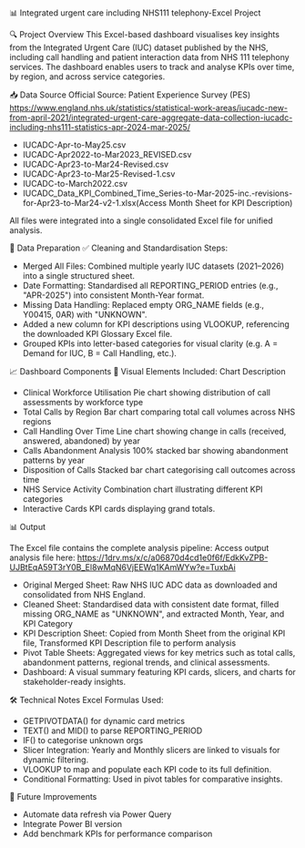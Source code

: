 📊 Integrated urgent care including NHS111 telephony-Excel Project


🔍 Project Overview
This Excel-based dashboard visualises key insights from the Integrated Urgent Care (IUC) dataset published by the NHS, including call handling and patient interaction data from NHS 111 telephony services. The dashboard enables users to track and analyse KPIs over time, by region, and across service categories.

📥 Data Source
Official Source: Patient Experience Survey (PES)
https://www.england.nhs.uk/statistics/statistical-work-areas/iucadc-new-from-april-2021/integrated-urgent-care-aggregate-data-collection-iucadc-including-nhs111-statistics-apr-2024-mar-2025/
- IUCADC-Apr-to-May25.csv
- IUCADC-Apr2022-to-Mar2023_REVISED.csv
- IUCADC-Apr23-to-Mar24-Revised.csv
- IUCADC-Apr23-to-Mar25-Revised-1.csv
- IUCADC-to-March2022.csv
- IUCADC_Data_KPI_Combined_Time_Series-to-Mar-2025-inc.-revisions-for-Apr23-to-Mar24-v2-1.xlsx(Access Month Sheet for KPI Description)

All files were integrated into a single consolidated Excel file for unified analysis.

🧹 Data Preparation
✅ Cleaning and Standardisation Steps:
- Merged All Files: Combined multiple yearly IUC datasets (2021–2026) into a single structured sheet.
- Date Formatting: Standardised all REPORTING_PERIOD entries (e.g., "APR-2025") into consistent Month-Year format.
- Missing Data Handling: Replaced empty ORG_NAME fields (e.g., Y00415, 0AR) with "UNKNOWN".
- Added a new column for KPI descriptions using VLOOKUP, referencing the downloaded KPI Glossary Excel file.
- Grouped KPIs into letter-based categories for visual clarity (e.g. A = Demand for IUC, B = Call Handling, etc.).

📈 Dashboard Components
🎨 Visual Elements Included:
Chart	Description
- Clinical Workforce Utilisation	Pie chart showing distribution of call assessments by workforce type
- Total Calls by Region	Bar chart comparing total call volumes across NHS regions
- Call Handling Over Time	Line chart showing change in calls (received, answered, abandoned) by year
- Calls Abandonment Analysis	100% stacked bar showing abandonment patterns by year
- Disposition of Calls	Stacked bar chart categorising call outcomes across time
- NHS Service Activity	Combination chart illustrating different KPI categories
- Interactive Cards	KPI cards displaying grand totals.

📊 Output

The Excel file contains the complete analysis pipeline:
Access output analysis file here: https://1drv.ms/x/c/a06870d4cd1e0f6f/EdkKvZPB-UJBtEqA59T3rY0B_El8wMqN6VjEEWq1KAmWYw?e=TuxbAi
- Original Merged Sheet: Raw NHS IUC ADC data as downloaded and consolidated from NHS England.
- Cleaned Sheet: Standardised data with consistent date format, filled missing ORG_NAME as "UNKNOWN", and extracted Month, Year, and KPI Category
- KPI Description Sheet: Copied from Month Sheet from the original KPI file, Transformed KPI Description file to perform analysis
- Pivot Table Sheets: Aggregated views for key metrics such as total calls, abandonment patterns, regional trends, and clinical assessments.
- Dashboard: A visual summary featuring KPI cards, slicers, and charts for stakeholder-ready insights.

🛠 Technical Notes
Excel Formulas Used:
- GETPIVOTDATA() for dynamic card metrics
- TEXT() and MID() to parse REPORTING_PERIOD
- IF() to categorise unknown orgs
- Slicer Integration: Yearly and Monthly slicers are linked to visuals for dynamic filtering.
- VLOOKUP to map and populate each KPI code to its full definition.
- Conditional Formatting: Used in pivot tables for comparative insights.

📌 Future Improvements
- Automate data refresh via Power Query
- Integrate Power BI version
- Add benchmark KPIs for performance comparison
